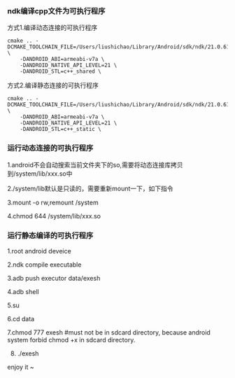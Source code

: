 ### ndk编译cpp文件为可执行程序

方式1.编译动态连接的可执行程序

```
cmake .. -DCMAKE_TOOLCHAIN_FILE=/Users/liushichao/Library/Android/sdk/ndk/21.0.6113669/build/cmake/android.toolchain.cmake \
	-DANDROID_ABI=armeabi-v7a \
	-DANDROID_NATIVE_API_LEVEL=21 \
	-DANDROID_STL=c++_shared \
```

方式2.编译静态连接的可执行程序

```
cmake .. -DCMAKE_TOOLCHAIN_FILE=/Users/liushichao/Library/Android/sdk/ndk/21.0.6113669/build/cmake/android.toolchain.cmake \
	-DANDROID_ABI=armeabi-v7a \
	-DANDROID_NATIVE_API_LEVEL=21 \
	-DANDROID_STL=c++_static \
```

### 运行动态连接的可执行程序

1.android不会自动搜索当前文件夹下的so,需要将动态连接库拷贝到/system/lib/xxx.so中

2./system/lib默认是只读的，需要重新mount一下，如下指令

3.mount -o rw,remount /system

4.chmod 644 /system/lib/xxx.so

### 运行静态编译的可执行程序

1.root android deveice

2.ndk compile executable

3.adb push executor data/exesh

4.adb shell 

5.su

6.cd data

7.chmod 777 exesh #must not be in sdcard directory, because android system forbid chmod +x in sdcard directory.

8. ./exesh

enjoy it ~



